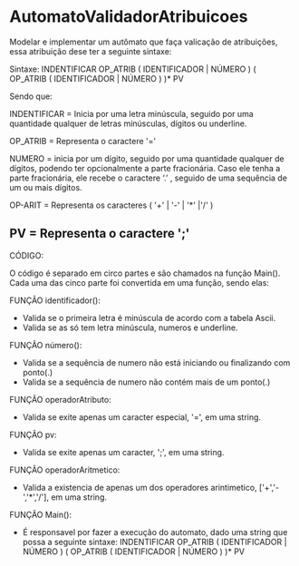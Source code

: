 # AutomatoValidadorAtribuicoes

Modelar e implementar um autômato que faça valicação de atribuições, essa atribuição dese ter a seguinte sintaxe:

Sintaxe:  INDENTIFICAR OP_ATRIB ( IDENTIFICADOR | NÚMERO ) ( OP_ATRIB ( IDENTIFICADOR | NÚMERO )  )*  PV

Sendo que:

INDENTIFICAR   = Inicia por uma letra minúscula, seguido por uma quantidade qualquer de letras minúsculas, dígitos
ou underline.

OP_ATRIB       = Representa o caractere   '='

NUMERO 	       = inicia por um dígito, seguido por uma quantidade qualquer de dígitos, podendo ter opcionalmente
a parte fracionária. Caso ele tenha a parte fracionária, ele recebe o caractere ‘.’ , seguido de uma sequência
de um ou mais dígitos.

OP-ARIT         = Representa os caracteres ( '+' | '-' | '*' |'/' )

PV             = Representa o caractere   ';'
--------------------------------------------------------------------------------------------------------------------------
CÓDIGO:

O código é separado em circo partes e são chamados na função Main(). Cada uma das cinco parte foi convertida em uma função,
sendo elas:

FUNÇÃO identificador():
- Valida se o primeira letra é minúscula de acordo com a tabela Ascii.
- Valida se as só tem letra minúscula, numeros e underline.

FUNÇÃO número():
- Valida se a sequência de numero não está iniciando ou finalizando com ponto(.)
- Valida se a sequência de numero não contém mais de um ponto(.)

FUNÇÃO operadorAtributo:
- Valida se exite apenas um caracter especial, '=', em uma string.
 
FUNÇÃO pv:
- Valida se exite apenas um caracter, ';', em uma string.

FUNÇÃO operadorAritmetico:
- Valida a existencia de apenas um dos operadores arintimetico, ['+','-','*','/'], em uma string. 


FUNÇÃO Main():
- É responsavel por fazer a execução do automato, dado uma string que possa a seguinte sintaxe: INDENTIFICAR OP_ATRIB ( IDENTIFICADOR | NÚMERO ) ( OP_ATRIB ( IDENTIFICADOR | NÚMERO )  )*  PV

